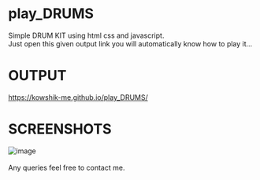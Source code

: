 # play_DRUMS
Simple DRUM KIT using html css and javascript.</br>
Just open this given output link you will automatically know how to play it...
</br>
# OUTPUT
https://kowshik-me.github.io/play_DRUMS/
</br>
# SCREENSHOTS
![image](https://user-images.githubusercontent.com/104454045/185148222-3f94353d-873f-4838-a9d7-ccab77a60984.png)
</br>
</br>
Any queries feel free to contact me.

